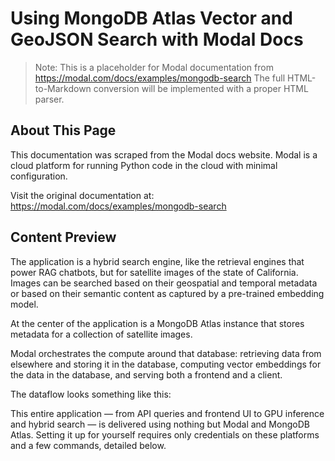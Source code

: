 # Using MongoDB Atlas Vector and GeoJSON Search with Modal Docs

> Note: This is a placeholder for Modal documentation from https://modal.com/docs/examples/mongodb-search
> The full HTML-to-Markdown conversion will be implemented with a proper HTML parser.

## About This Page

This documentation was scraped from the Modal docs website. Modal is a cloud platform for running Python code in the cloud with minimal configuration.

Visit the original documentation at: https://modal.com/docs/examples/mongodb-search

## Content Preview

The application is a hybrid search engine,
like the retrieval engines that power RAG chatbots,
but for satellite images of the state of California.
Images can be searched based on their
geospatial and temporal metadata or based on their semantic content
as captured by a pre-trained embedding model.

At the center of the application is a MongoDB Atlas instance
that stores metadata for a collection of satellite images.

Modal orchestrates the compute around that database:
retrieving data from elsewhere and storing it in the database,
computing vector embeddings for the data in the database,
and serving both a frontend and a client.

The dataflow looks something like this:

This entire application —
from API queries and frontend UI to GPU inference and hybrid search —
is delivered using nothing but Modal and MongoDB Atlas.
Setting it up for yourself requires only credentials on these platforms
and a few commands, detailed below.

